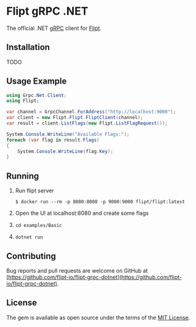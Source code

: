 # Flipt gRPC .NET

The official .NET [gRPC](https://grpc.io/) client for [Flipt](https://github.com/flipt-io/flipt).

## Installation

TODO

## Usage Example

```csharp
using Grpc.Net.Client;
using Flipt;

var channel = GrpcChannel.ForAddress("http://localhost:9000");
var client = new Flipt.Flipt.FliptClient(channel);
var result = client.ListFlags(new Flipt.ListFlagRequest());

System.Console.WriteLine("Available Flags:");
foreach (var flag in result.Flags)
{
    System.Console.WriteLine(flag.Key);
}
```

## Running

1. Run flipt server

   `$ docker run --rm -p 8080:8080 -p 9000:9000 flipt/flipt:latest`
2. Open the UI at localhost:8080 and create some flags
3. `cd examples/Basic`
4. `dotnet run`

## Contributing

Bug reports and pull requests are welcome on GitHub at [https://github.com/flipt-io/flipt-grpc-dotnet](https://github.com/flipt-io/flipt-grpc-dotnet).

## License

The gem is available as open source under the terms of the [MIT License](https://opensource.org/licenses/MIT).

